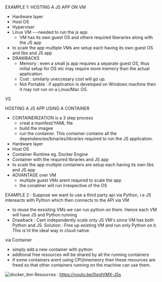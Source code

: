 EXAMPLE 1: HOSTING A JS APP ON VM
- Hardware layer
- Host OS
- Hyperviser
- Linux VM ---needed to run the js app 
  - VM has its own guest OS and othere required liberaries along with the JS app
- to scale the app multiple VMs are setup each having its own guest OS and libs and JS app
- DRAWBACKS
  - Memory : even a small js app requires a separate guest OS, thus initial setup for OS etc may require more memory than the actual application.
  - Cost : similarly uneccesary cost will go up.
  - Not Portable : if application is developed on Windows machine then it may not run on a Linux/Mac OS.

VS

 HOSTING A JS APP USING A CONTAINER
- CONTAINERIZATION is a 3 step process 
  - creat a manifest/YAML file
  - build the imagee
  - run the container. This container contains all the dependencies/binaries/libraries required to run the JS application.
- Hardware layer
- Host OS
- Container Runtime eg. Docker Engine
- Container with the required libraries and JS app
- to scale the app multiple containers are setup each having its own libs and JS app
- ADVANTAGE over VM
  - multiple guest VMs arent required to scale the app
  - the conatiner will run irrespective of the OS
  
  
  
 EXAMPLE 2 : Suppose we want to use a third party api via Python, i.e JS intereacts with Python which then connects to the API
 via VM
 - to reuse the exsisting VMs we can run python on them. Hence each VM will have JS and Python running
 - Drawback : Cant independently scale only JS VM's since VM has both Python and JS.
   Solution : Free up existing VM and run only Python on it. This is'nt the ideal way in cloud native.
   
 via Container
 - simply add a new container with python 
 - addtional free resources will be shared by all the running containers
 - if some containers arent using CPU/memeory then these resources are freed so that other containers running on the machine can use them.
 
 ![docker_ibm](https://user-images.githubusercontent.com/37453877/182145646-87265508-3d05-4a47-a1db-1b6775873c16.JPG)
 Resources : https://youtu.be/0qotVMX-J5s
